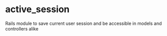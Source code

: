 # active_session
Rails module to save current user session and be accessible in models and controllers alike
